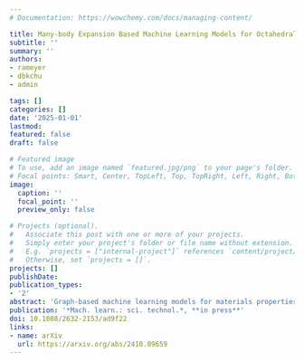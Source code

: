 ```yaml
---
# Documentation: https://wowchemy.com/docs/managing-content/

title: Many-body Expansion Based Machine Learning Models for Octahedral Transition Metal Complexes"
subtitle: ''
summary: ''
authors:
- rameyer
- dbkchu
- admin

tags: []
categories: []
date: '2025-01-01'
lastmod: 
featured: false
draft: false

# Featured image
# To use, add an image named `featured.jpg/png` to your page's folder.
# Focal points: Smart, Center, TopLeft, Top, TopRight, Left, Right, BottomLeft, Bottom, BottomRight.
image:
  caption: ''
  focal_point: ''
  preview_only: false

# Projects (optional).
#   Associate this post with one or more of your projects.
#   Simply enter your project's folder or file name without extension.
#   E.g. `projects = ["internal-project"]` references `content/project/deep-learning/index.md`.
#   Otherwise, set `projects = []`.
projects: []
publishDate: 
publication_types:
- '2'
abstract: 'Graph-based machine learning models for materials properties show great potential to accelerate virtual high-throughput screening of large chemical spaces. However, in their simplest forms, graph-based models do not include any 3D information and are unable to distinguish stereoisomers such as those arising from different orderings of ligands around a metal center in coordination complexes. In this work we present a modification to revised autocorrelation descriptors, our molecular graph featurization method for machine learning various spin state dependent properties of octahedral transition metal complexes (TMCs). Inspired by analytical semi-empirical models for TMCs, the new modeling strategy is based on the many-body expansion (MBE) and allows one to tune the captured stereoisomer information by changing the truncation order of the MBE. We present the necessary modifications to include this approach in two commonly used machine learning methods, kernel ridge regression and feed-forward neural networks. On a test set composed of all possible isomers of binary transition metal complexes, the best MBE models achieve mean absolute errors of 2.75 kcal/mol on spin-splitting energies and 0.26 eV on frontier orbital energy gaps, a 30-40% reduction in error compared to models based on our previous approach. We also observe improved generalization to previously unseen ligands where the best-performing models exhibit mean absolute errors of 4.00 kcal/mol (i.e., a 0.73 kcal/mol reduction) on the spin-splitting energies and 0.53 eV (i.e., a 0.10 eV reduction) on the frontier orbital energy gaps. Because the new approach incorporates insights from electronic structure theory, such as ligand additivity relationships, these models exhibit systematic generalization from homoleptic to heteroleptic complexes, allowing for efficient screening of TMC search spaces.'
publication: '*Mach. learn.: sci. technol.*, **in press**'
doi: 10.1088/2632-2153/ad9f22
links:
- name: arXiv
  url: https://arxiv.org/abs/2410.09659
---
```

